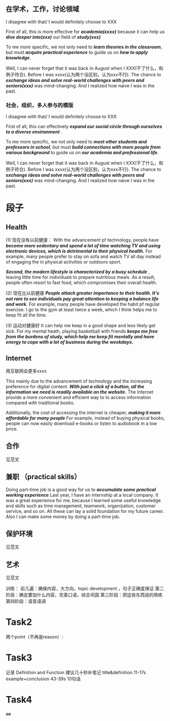 ## 在学术，工作，讨论领域
I disagree with that/  I would definitely choose to XXX

First of all, this  is more effective for ***academia(xxxx)*** because it can help us ***dive deeper into(xxx)*** our field of ***study(xxx)***

To me more specific, we not only need to ***learn theories in the classroom***, but must ***acquire practical experience*** to guide us on ***how to apply knowledge***.

Well, I can never forget that it was back in August when I XXX(干了什么，和例子符合). Before I was xxxx(认为两个没区别，认为xxx不行). The chance to ***exchange ideas and solve real-world challenges with peers and seniors(xxx)*** was mind-changing. And I realized how naive I was in the past.

### 社会，组织，多人参与的模版
I disagree with that/  I would definitely choose to XXX

First of all, this can effectively ***expand our social circle through ourselves to a diverse environment*** .  

To me more specific, we not only need to ***meet other students and professors in school***, but must ***build connections  with more people from various background*** to guide us on ***our academia and professional life***.

Well, I can never forget that it was back in August when I XXX(干了什么，和例子符合). Before I was xxxx(认为两个没区别，认为xxx不行). The chance to ***exchange ideas and solve real-world challenges with peers and seniors(xxx)*** was mind-changing. And I realized how naive I was in the past.

# 段子

## Health
(1) 现在没有以前健康：
With the advancement pf technology, people have ***become more sedentary and spend a lot of time watching TV and using electronic devices, which is detrimental to their physical health.*** For example, many people prefer to stay on sofa and watch TV all day instead of engaging the in physical activities or outdoors sport. 

***Second, the modern lifestyle is characterized by a busy schedule*** , leaving little time for individuals to prepare nutritious meals. As a result, people often resort to fast food, which compromises their overall health.

(2) 现在比以前健康
***People attach greater importance to their health. It's not rare to see individuals pay great attention to keeping a balance life and work.*** For example, many people have developed the habit pf regular exercise. I go to the gym at least twice a week, which I think helps me to keep fit all the time.

(3) 运动对健康好
It can help me keep in a good shape and less likely get sick. For my mental heath, playing basketball with friends ***keeps me free from the burdens of study, which help me keep fit mentally and have energy to cope with a lot of business during the weekdays.***

## Internet
用互联网会更多xxxx

This mainly due to the advancement of technology and the increasing preference for digital content.  ***With just a click of a button, all the information we need is readily available on the website.*** The Internet provide a more convenient and efficient way to to access information compared with traditional books. 

Additionally, the cost of accessing the internet is cheaper, ***making it more affordable for many people***  For example, instead of buying physical books, people can now easily download e-books or listen to audiobook in a low price.

## 合作 
见范文
## 兼职 （practical skills）
Doing part-time job is a good way for us to ***accumulate some practical working experience*** Last year, I have an internship at a local company. It was a great experience for me, because I learned some useful knowledge and skills such as time management, teamwork, organization, customer service, and so on. All these can lay a solid foundation for my future career. Also I can make some money by doing a part-time job.

## 保护环境 
见范文

## 艺术
见范文

训练：
前几遍：确保内容，大方向，topic development ，句子正确度保证
第二阶段：确定要加什么内容，完善口语，综合巩固
第三阶段：把这些东西说的熟练
第四阶段：语音语调
# Task2
两个point（不再是reason）:
# Task3 
记录 Definition and Function
建议几十秒补笔记
title&definition  11-17s
example+conclusion 43-39s 10句话
# Task4
~~aa~~
